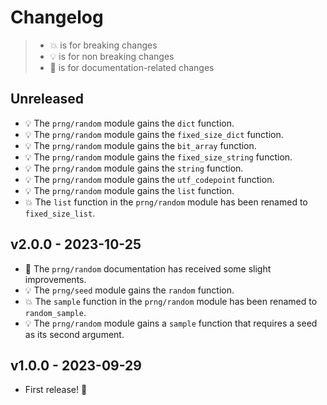 # Changelog

> - 💥 is for breaking changes
> - 💡 is for non breaking changes
> - 📓 is for documentation-related changes

## Unreleased

- 💡 The `prng/random` module gains the `dict` function.
- 💡 The `prng/random` module gains the `fixed_size_dict` function.
- 💡 The `prng/random` module gains the `bit_array` function.
- 💡 The `prng/random` module gains the `fixed_size_string` function.
- 💡 The `prng/random` module gains the `string` function.
- 💡 The `prng/random` module gains the `utf_codepoint` function.
- 💡 The `prng/random` module gains the `list` function.
- 💥 The `list` function in the `prng/random` module has been renamed to
  `fixed_size_list`.

## v2.0.0 - 2023-10-25

- 📓 The `prng/random` documentation has received some slight improvements.
- 💡 The `prng/seed` module gains the `random` function.
- 💥 The `sample` function in the `prng/random` module has been renamed to
  `random_sample`.
- 💡 The `prng/random` module gains a `sample` function that requires a seed as its
  second argument.

## v1.0.0 - 2023-09-29

- First release! 🎉
